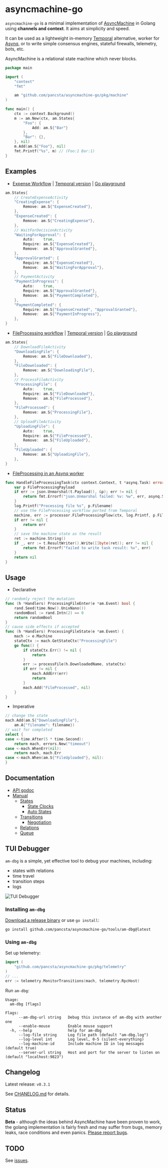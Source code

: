 # asyncmachine-go

`asyncmachine-go` is a minimal implementation of [AsyncMachine](https://github.com/TobiaszCudnik/asyncmachine) in
Golang using **channels and context**. It aims at simplicity and speed.

It can be used as a lightweight in-memory [Temporal](https://github.com/temporalio/temporal) alternative, worker for
[Asynq](https://github.com/hibiken/asynq), or to write simple consensus engines, stateful firewalls, telemetry, bots,
etc.

AsyncMachine is a relational state machine which never blocks.

```go
package main

import (
    "context"
    "fmt"

    am "github.com/pancsta/asyncmachine-go/pkg/machine"
)

func main() {
    ctx := context.Background()
    m := am.New(ctx, am.States{
        "Foo": {
            Add: am.S{"Bar"}
        },
        "Bar": {},
    }, nil)
    m.Add(am.S{"Foo"}, nil)
    fmt.Printf("%s", m) // (Foo:1 Bar:1)
}
```

## Examples

- [Expense Workflow](/examples/temporal-expense/expense_test.go) \|
  [Temporal version](https://github.com/temporalio/samples-go/blob/main/expense/) \| [Go playground](https://play.golang.com/p/P1eg6tKh6E4)

```go
am.States{
    // CreateExpenseActivity
    "CreatingExpense": {
        Remove: am.S{"ExpenseCreated"},
    },
    "ExpenseCreated": {
        Remove: am.S{"CreatingExpense"},
    },
    // WaitForDecisionActivity
    "WaitingForApproval": {
        Auto:    true,
        Require: am.S{"ExpenseCreated"},
        Remove:  am.S{"ApprovalGranted"},
    },
    "ApprovalGranted": {
        Require: am.S{"ExpenseCreated"},
        Remove:  am.S{"WaitingForApproval"},
    },
    // PaymentActivity
    "PaymentInProgress": {
        Auto:    true,
        Require: am.S{"ApprovalGranted"},
        Remove:  am.S{"PaymentCompleted"},
    },
    "PaymentCompleted": {
        Require: am.S{"ExpenseCreated", "ApprovalGranted"},
        Remove:  am.S{"PaymentInProgress"},
    },
}
```

- [FileProcessing workflow](/examples/temporal-fileprocessing/fileprocessing.go) \|
  [Temporal version](https://github.com/temporalio/samples-go/blob/main/fileprocessing/) \| [Go playground](https://play.golang.com/p/Fv92Xpzlzv6)

```go
am.States{
    // DownloadFileActivity
    "DownloadingFile": {
        Remove: am.S{"FileDownloaded"},
    },
    "FileDownloaded": {
        Remove: am.S{"DownloadingFile"},
    },
    // ProcessFileActivity
    "ProcessingFile": {
        Auto:    true,
        Require: am.S{"FileDownloaded"},
        Remove:  am.S{"FileProcessed"},
    },
    "FileProcessed": {
        Remove: am.S{"ProcessingFile"},
    },
    // UploadFileActivity
    "UploadingFile": {
        Auto:    true,
        Require: am.S{"FileProcessed"},
        Remove:  am.S{"FileUploaded"},
    },
    "FileUploaded": {
        Remove: am.S{"UploadingFile"},
    },
}
```

- [FileProcessing in an Asynq worker](examples/asynq-fileprocessing/fileprocessing_task.go)

```go
func HandleFileProcessingTask(ctx context.Context, t *asynq.Task) error {
    var p FileProcessingPayload
    if err := json.Unmarshal(t.Payload(), &p); err != nil {
        return fmt.Errorf("json.Unmarshal failed: %v: %w", err, asynq.SkipRetry)
    }
    log.Printf("Processing file %s", p.Filename)
    // use the FileProcessing workflow ported from Temporal
    machine, err := processor.FileProcessingFlow(ctx, log.Printf, p.Filename)
    if err != nil {
        return err
    }
    // save the machine state as the result
    ret := machine.String()
    if _, err := t.ResultWriter().Write([]byte(ret)); err != nil {
        return fmt.Errorf("failed to write task result: %v", err)
    }
    return nil
}
```

## Usage

- Declarative

```go
// randomly reject the mutation
func (h *Handlers) ProcessingFileEnter(e *am.Event) bool {
    rand.Seed(time.Now().UnixNano())
    randomBool := rand.Intn(2) == 0
    return randomBool
}
// cause side effects if accepted
func (h *Handlers) ProcessingFileState(e *am.Event) {
    mach := e.Machine
    stateCtx := mach.GetStateCtx("ProcessingFile")
    go func() {
        if stateCtx.Err() != nil {
            return
        }
        err := processFile(h.DownloadedName, stateCtx)
        if err != nil {
            mach.AddErr(err)
            return
        }
        mach.Add("FileProcessed", nil)
    }
}
```

- Imperative

```go
// change the state
mach.Add(am.S{"DownloadingFile"},
    am.A{"filename": filename})
// wait for completed
select {
case <-time.After(5 * time.Second):
    return mach, errors.New("timeout")
case <-mach.WhenErr(nil):
    return mach, mach.Err
case <-mach.When(am.S{"FileUploaded"}, nil):
}
```

## Documentation

- [API godoc](https://godoc.org/github.com/pancsta/asyncmachine-go/pkg/machine)
- [Manual](/docs/manual.md)
   - [States](/docs/manual.md#states)
      - [State Clocks](/docs/manual.md#state-clocks)
      - [Auto States](/docs/manual.md#auto-states)
   - [Transitions](/docs/manual.md#transitions)
      - [Negotiation](/docs/manual.md#negotiation-handlers)
   - [Relations](/docs/manual.md#relations)
   - [Queue](/docs/manual.md#queue)

## TUI Debugger

`am-dbg` is a simple, yet effective tool to debug your machines, including:

- states with relations
- time travel
- transition steps
- logs

![TUI Debugger](assets/am-dbg.png)

### Installing `am-dbg`

[Download a release binary](https://github.com/pancsta/asyncmachine-go/releases/latest) or use `go install`:

`go install github.com/pancsta/asyncmachine-go/tools/am-dbg@latest`

### Using `am-dbg`

Set up telemetry:

```go
import (
    "github.com/pancsta/asyncmachine-go/pkg/telemetry"
)
// ...
err := telemetry.MonitorTransitions(mach, telemetry.RpcHost)
```

Run `am-dbg`:

```text
Usage:
  am-dbg [flags]

Flags:
      --am-dbg-url string   Debug this instance of am-dbg with another one
      --enable-mouse        Enable mouse support
  -h, --help                help for am-dbg
      --log-file string     Log file path (default "am-dbg.log")
      --log-level int       Log level, 0-5 (silent-everything)
      --log-machine-id      Include machine ID in log messages (default true)
      --server-url string   Host and port for the server to listen on (default "localhost:9823")
```

## Changelog

Latest release: `v0.3.1`

See [CHANELOG.md](/CHANGELOG.md) for details.

## Status

**Beta** - although the ideas behind AsyncMachine have been proven to work, the golang implementation is fairly fresh
and may suffer from bugs, memory leaks, race conditions and even panics.
[Please report bugs](https://github.com/pancsta/asyncmachine-go/issues/new).

## TODO

See [issues](https://github.com/pancsta/asyncmachine-go/issues).

